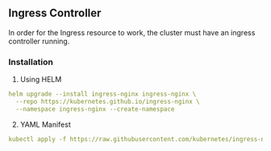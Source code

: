 ## Ingress Controller

In order for the Ingress resource to work, the cluster must have an ingress controller running.

### Installation

1. Using HELM
```yaml
helm upgrade --install ingress-nginx ingress-nginx \
  --repo https://kubernetes.github.io/ingress-nginx \
  --namespace ingress-nginx --create-namespace
```
2. YAML Manifest
```yaml
kubectl apply -f https://raw.githubusercontent.com/kubernetes/ingress-nginx/controller-v1.1.0/deploy/static/provider/cloud/deploy.yaml
```